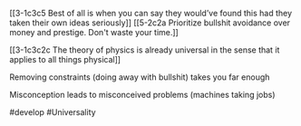[[3-1c3c5 Best of all is when you can say they would’ve found this had they taken their own ideas seriously]]
[[5-2c2a Prioritize bullshit avoidance over money and prestige. Don't waste your time.]]

[[3-1c3c2c The theory of physics is already universal in the sense that it applies to all things physical]]

Removing constraints (doing away with bullshit) takes you far enough

Misconception leads to misconceived problems (machines taking jobs)

#develop 
#Universality
